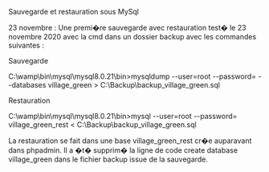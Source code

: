
Sauvegarde et restauration sous MySql

23 novembre :
Une premi�re sauvegarde avec restauration test� le 23 novembre 2020 avec la cmd dans un dossier backup avec les commandes suivantes :

Sauvegarde

C:\wamp\bin\mysql\mysql8.0.21\bin>mysqldump --user=root --password= --databases village_green > C:\Backup\backup_village_green.sql

Restauration

C:\wamp\bin\mysql\mysql8.0.21\bin>mysql  --user=root --password= village_green_rest < C:\Backup\backup_village_green.sql

La restauration se fait dans une base village_green_rest cr�e auparavant dans phpadmin. Il a �t� supprim� la ligne de code create database village_green dans le fichier backup issue de la sauvegarde.

